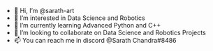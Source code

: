 - 👋 Hi, I’m @sarath-art
- 👀 I’m interested in Data Science and Robotics
- 🌱 I’m currently learning Advanced Python and C++
- 💞️ I’m looking to collaborate on Data Science and Robotics Projects
- 📫 You can reach me in discord @Sarath Chandra#8486 

<!---
sarath-art/sarath-art is a ✨ special ✨ repository because its `README.md` (this file) appears on your GitHub profile.
You can click the Preview link to take a look at your changes.
--->
